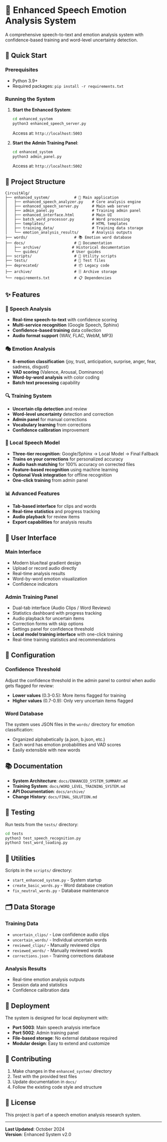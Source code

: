 # 🎤 Enhanced Speech Emotion Analysis System

A comprehensive speech-to-text and emotion analysis system with confidence-based training and word-level uncertainty detection.

## 🚀 Quick Start

### Prerequisites
- Python 3.9+
- Required packages: `pip install -r requirements.txt`

### Running the System

1. **Start the Enhanced System**:
   ```bash
   cd enhanced_system
   python3 enhanced_speech_server.py
   ```
   Access at: `http://localhost:5003`

2. **Start the Admin Training Panel**:
   ```bash
   cd enhanced_system  
   python3 admin_panel.py
   ```
   Access at: `http://localhost:5002`

## 📁 Project Structure

```
CircuitAlg/
├── enhanced_system/           # 🎯 Main application
│   ├── enhanced_speech_analyzer.py    # Core analysis engine
│   ├── enhanced_speech_server.py      # Main web server
│   ├── admin_panel.py                 # Training admin panel
│   ├── enhanced_interface.html        # Main UI
│   ├── batch_word_processor.py        # Word processing
│   ├── templates/                     # HTML templates
│   ├── training_data/                 # Training data storage
│   └── emotion_analysis_results/      # Analysis outputs
├── words/                     # 📚 Emotion word database
├── docs/                      # 📖 Documentation
│   ├── archive/              # Historical documentation
│   └── guides/               # User guides
├── scripts/                   # 🔧 Utility scripts
├── tests/                     # 🧪 Test files
├── deprecated/                # 📦 Legacy code
├── archive/                   # 🗄️ Archive storage
└── requirements.txt           # 📋 Dependencies
```

## ✨ Features

### 🎵 Speech Analysis
- **Real-time speech-to-text** with confidence scoring
- **Multi-service recognition** (Google Speech, Sphinx)
- **Confidence-based training** data collection
- **Audio format support** (WAV, FLAC, WebM, MP3)

### 🎭 Emotion Analysis
- **8-emotion classification** (joy, trust, anticipation, surprise, anger, fear, sadness, disgust)
- **VAD scoring** (Valence, Arousal, Dominance)
- **Word-by-word analysis** with color coding
- **Batch text processing** capability

### 🔍 Training System
- **Uncertain clip detection** and review
- **Word-level uncertainty** detection and correction
- **Admin panel** for manual corrections
- **Vocabulary learning** from corrections
- **Confidence calibration** improvement

### 🤖 Local Speech Model
- **Three-tier recognition**: Google/Sphinx → Local Model → Final Fallback
- **Trains on your corrections** for personalized accuracy
- **Audio hash matching** for 100% accuracy on corrected files
- **Feature-based recognition** using machine learning
- **Optional Vosk integration** for offline recognition
- **One-click training** from admin panel

### 📊 Advanced Features
- **Tab-based interface** for clips and words
- **Real-time statistics** and progress tracking
- **Audio playback** for review items
- **Export capabilities** for analysis results

## 🎨 User Interface

### Main Interface
- Modern blue/teal gradient design
- Upload or record audio directly
- Real-time analysis results
- Word-by-word emotion visualization
- Confidence indicators

### Admin Training Panel
- Dual-tab interface (Audio Clips / Word Reviews)
- Statistics dashboard with progress tracking
- Audio playback for uncertain items
- Correction forms with skip options
- Settings panel for confidence threshold
- **Local model training interface** with one-click training
- Real-time training statistics and recommendations

## 🔧 Configuration

### Confidence Threshold
Adjust the confidence threshold in the admin panel to control when audio gets flagged for review:
- **Lower values** (0.3-0.5): More items flagged for training
- **Higher values** (0.7-0.9): Only very uncertain items flagged

### Word Database
The system uses JSON files in the `words/` directory for emotion classification:
- Organized alphabetically (a.json, b.json, etc.)
- Each word has emotion probabilities and VAD scores
- Easily extensible with new words

## 📚 Documentation

- **System Architecture**: `docs/ENHANCED_SYSTEM_SUMMARY.md`
- **Training System**: `docs/WORD_LEVEL_TRAINING_SYSTEM.md`
- **API Documentation**: `docs/archive/`
- **Change History**: `docs/FINAL_SOLUTION.md`

## 🧪 Testing

Run tests from the `tests/` directory:
```bash
cd tests
python3 test_speech_recognition.py
python3 test_word_loading.py
```

## 🔧 Utilities

Scripts in the `scripts/` directory:
- `start_enhanced_system.py` - System startup
- `create_basic_words.py` - Word database creation
- `fix_neutral_words.py` - Database maintenance

## 🗂️ Data Storage

### Training Data
- `uncertain_clips/` - Low confidence audio clips
- `uncertain_words/` - Individual uncertain words
- `reviewed_clips/` - Manually reviewed clips
- `reviewed_words/` - Manually reviewed words
- `corrections.json` - Training corrections database

### Analysis Results
- Real-time emotion analysis outputs
- Session data and statistics
- Confidence calibration data

## 🚀 Deployment

The system is designed for local deployment with:
- **Port 5003**: Main speech analysis interface
- **Port 5002**: Admin training panel
- **File-based storage**: No external database required
- **Modular design**: Easy to extend and customize

## 🤝 Contributing

1. Make changes in the `enhanced_system/` directory
2. Test with the provided test files
3. Update documentation in `docs/`
4. Follow the existing code style and structure

## 📄 License

This project is part of a speech emotion analysis research system.

---

**Last Updated**: October 2024  
**Version**: Enhanced System v2.0
